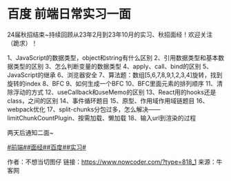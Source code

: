# 百度 前端日常实习一面

24届秋招结束~持续回顾从23年2月到23年10月的实习、秋招面经！欢迎关注（跪求）！

1、JavaScript的数据类型，object和string有什么区别
2、引用数据类型和基本数据类型的区别
3、怎么判断变量的数据类型
4、apply、call、bind的区别
5、JavaScript的继承
6、浏览器安全
7、算法题：数组[5,6,7,8,9,1,2,3,4]旋转，找到旋转的index
8、BFC
9、如何生成一个BFC
10、BFC里面元素的排列顺序
11、清除浮动的方式
12、useCallback和useMemo的区别
13、React用的hooks还是class，之间的区别
14、事件循环题目
15、原型、作用域作用域链题目
16、webpack优化
17、split-chunks分包过多，怎么解决——limitChunkCountPlugin、按需加载、懒加载
18、输入url到渲染的过程

两天后通知二面~

[#前端#]()[#面经#]()[#百度#]()[#实习#]()



作者：不想当切图仔
链接：https://www.nowcoder.com/?type=818_1
来源：牛客网